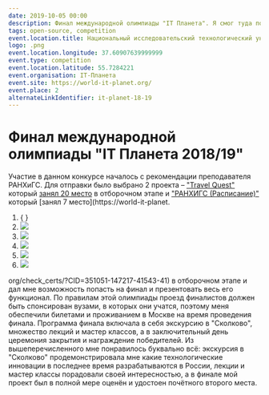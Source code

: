 ```yaml
---
date: 2019-10-05 00:00
description: Финал международной олимпиады "IT Планета". Я смог туда попасть благодаря своему проекту ["РАНХиГС (Расписание)"](https://coolone.ru/projects/ranepa-timetable/).
tags: open-source, competition
event.location.title: Национальный исследовательский технологический университет «МИСиС»
logo: .png
event.location.longitude: 37.60907639999999
event.type: competition
event.location.latitude: 55.7284221
event.organisation: IT-Планета
event.site: https://world-it-planet.org/
event.place: 2
alternateLinkIdentifier: it-planet-18-19
---
```

# Финал международной олимпиады "IT Планета 2018/19" 

Участие в данном конкурсе началось с рекомендации преподавателя РАНХиГС. Для отправки было выбрано 2 проекта – ["Travel Quest"](https://coolone.ru/projects/travel-quest/) который [занял 20 место](https://world-it-planet.org/check_certs/?CID=351051-147217-62249-41) в отборочном этапе и ["РАНХИГС (Расписание)"](https://coolone.ru/projects/ranepa-timetable/) который [занял 7 место](https://world-it-planet.


1. { }
2. ![ ](2_400x400.jpg)
3. ![ ](4_400x400.jpg)
4. ![ ](1_400x400.jpg)
5. ![ ](3_400x400.jpg)
6. ![ ](5_400x400.jpg)


org/check_certs/?CID=351051-147217-41543-41) в отборочном этапе и дал мне возможность попасть на финал и презентовать весь его функционал.
По правилам этой олимпиады проезд финалистов должен быть спонсирован вузами, в которых они учатся, поэтому меня обеспечили билетами и проживанием в Москве на время проведения финала.
Программа финала включала в себя экскурсию в "Сколково", множество лекций и мастер классов, а в заключительный день церемония закрытия и награждение победителей. Из вышеперечисленного мне понравилось буквально всё: экскурсия в "Сколково" продемонстрировала мне какие технологические инновации в последнее время разрабатываются в России, лекции и мастер классы порадовали своей интересностью, а в финале мой проект был в полной мере оценён и удостоен почётного второго места.

